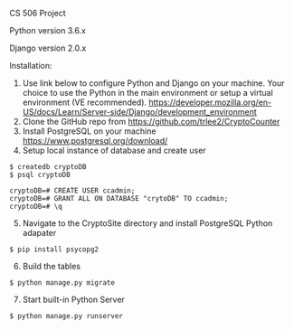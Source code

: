 CS 506 Project

<p>Python version 3.6.x</p>
<p>Django version 2.0.x</p>

Installation:
1. Use link below to configure Python and Django on your machine.  Your choice to use the Python in the main environment or setup a virtual environment (VE recommended).
<https://developer.mozilla.org/en-US/docs/Learn/Server-side/Django/development_environment>
2. Clone the GitHub repo from <https://github.com/trlee2/CryptoCounter>
3. Install PostgreSQL on your machine
<https://www.postgresql.org/download/>
4. Setup local instance of database and create user
```shell
$ createdb cryptoDB
$ psql cryptoDB
```
```shell
cryptoDB=# CREATE USER ccadmin;
cryptoDB=# GRANT ALL ON DATABASE "crytoDB" TO ccadmin;
cryptoDB=# \q
```
5. Navigate to the CryptoSite directory and install PostgreSQL Python adapater
```shell
$ pip install psycopg2
```
6. Build the tables
```shell
$ python manage.py migrate
```
7. Start built-in Python Server
```shell
$ python manage.py runserver
```
